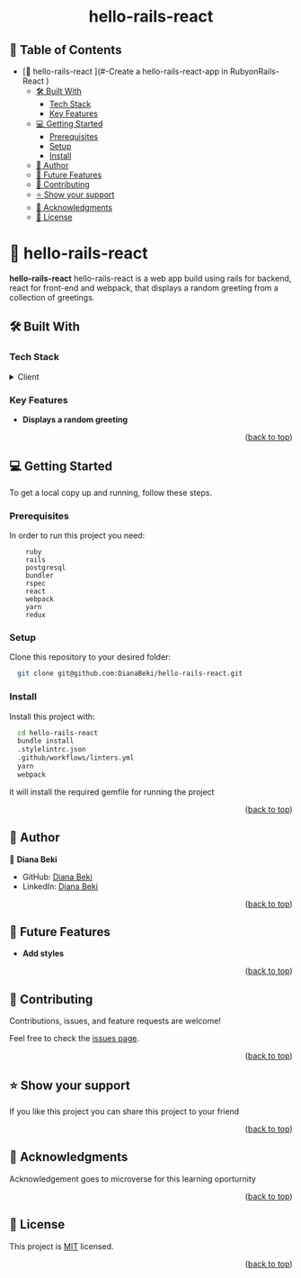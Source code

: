 <a name="readme-top"></a>

<div align="center">

  <h1><b>hello-rails-react</b></h1>

</div>

<!-- TABLE OF CONTENTS -->

## 📗 Table of Contents

- [📖 hello-rails-react ](#-Create a hello-rails-react-app in RubyonRails-React )
  - [🛠 Built With ](#-built-with-)
    - [Tech Stack ](#tech-stack-)
    - [Key Features ](#key-features-)
  - [💻 Getting Started ](#-getting-started-)
    - [Prerequisites](#prerequisites)
    - [Setup](#setup)
    - [Install](#install)
  - [👥 Author ](#-author-)
  - [🔭 Future Features ](#-future-features-)
  - [🤝 Contributing ](#-contributing-)
  - [⭐️ Show your support ](#️-show-your-support-)
  - [🙏 Acknowledgments ](#-acknowledgments-)
  - [📝 License ](#-license-)

<!-- PROJECT DESCRIPTION -->

# 📖 hello-rails-react <a name="about-project"></a>

**hello-rails-react** 
hello-rails-react is a web app build using rails for backend, react for front-end and webpack, that displays a random greeting from a collection of greetings.

## 🛠 Built With <a name="built-with"></a>

### Tech Stack <a name="tech-stack"></a>

<details>
  <summary>Client</summary>
    <li><a href="https://www.ruby-lang.org/en/">Ruby</a></li>
</details>

<!-- Features -->

### Key Features <a name="key-features"></a>
- **Displays a random greeting**

<p align="right">(<a href="#readme-top">back to top</a>)</p>


<!-- GETTING STARTED -->

## 💻 Getting Started <a name="getting-started"></a>

To get a local copy up and running, follow these steps.

### Prerequisites

In order to run this project you need:

```
    ruby
    rails
    postgresql
    bundler
    rspec
    react
    webpack
    yarn
    redux
```

### Setup

Clone this repository to your desired folder:

```bash
  git clone git@github.com:DianaBeki/hello-rails-react.git
```

### Install

Install this project with:

```bash
  cd hello-rails-react
  bundle install
  .stylelintrc.json
  .github/workflows/linters.yml
  yarn
  webpack
```

it will install the required gemfile for running the project

<p align="right">(<a href="#readme-top">back to top</a>)</p>

## 👥 Author <a name="authors"></a>

👤 **Diana Beki**

- GitHub: [Diana Beki](https://github.com/DianaBeki)
- LinkedIn: [Diana Beki](https://www.linkedin.com/in/diana-beki-b49684230/)

<p align="right">(<a href="#readme-top">back to top</a>)</p>

<!-- FUTURE FEATURES -->

## 🔭 Future Features <a name="future-features"></a>
- **Add styles**

<p align="right">(<a href="#readme-top">back to top</a>)</p>

<!-- CONTRIBUTING -->

## 🤝 Contributing <a name="contributing"></a>

Contributions, issues, and feature requests are welcome!

Feel free to check the [issues page](https://github.com/DianaBeki/hello-rails-react/issues).

<p align="right">(<a href="#readme-top">back to top</a>)</p>

<!-- SUPPORT -->

## ⭐️ Show your support <a name="support"></a>

If you like this project you can share this project to your friend

<p align="right">(<a href="#readme-top">back to top</a>)</p>

<!-- ACKNOWLEDGEMENTS -->

## 🙏 Acknowledgments <a name="acknowledgements"></a>

Acknowledgement goes to microverse for this learning oporturnity


<p align="right">(<a href="#readme-top">back to top</a>)</p>

<!-- LICENSE -->

## 📝 License <a name="license"></a>

This project is [MIT](./LICENSE) licensed.

<p align="right">(<a href="#readme-top">back to top</a>)</p>